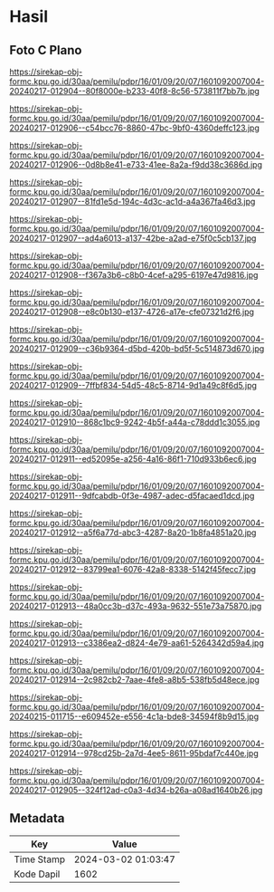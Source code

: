# Hasil

## Foto C Plano

https://sirekap-obj-formc.kpu.go.id/30aa/pemilu/pdpr/16/01/09/20/07/1601092007004-20240217-012904--80f8000e-b233-40f8-8c56-573811f7bb7b.jpg

https://sirekap-obj-formc.kpu.go.id/30aa/pemilu/pdpr/16/01/09/20/07/1601092007004-20240217-012906--c54bcc76-8860-47bc-9bf0-4360deffc123.jpg

https://sirekap-obj-formc.kpu.go.id/30aa/pemilu/pdpr/16/01/09/20/07/1601092007004-20240217-012906--0d8b8e41-e733-41ee-8a2a-f9dd38c3686d.jpg

https://sirekap-obj-formc.kpu.go.id/30aa/pemilu/pdpr/16/01/09/20/07/1601092007004-20240217-012907--81fd1e5d-194c-4d3c-ac1d-a4a367fa46d3.jpg

https://sirekap-obj-formc.kpu.go.id/30aa/pemilu/pdpr/16/01/09/20/07/1601092007004-20240217-012907--ad4a6013-a137-42be-a2ad-e75f0c5cb137.jpg

https://sirekap-obj-formc.kpu.go.id/30aa/pemilu/pdpr/16/01/09/20/07/1601092007004-20240217-012908--f367a3b6-c8b0-4cef-a295-6197e47d9816.jpg

https://sirekap-obj-formc.kpu.go.id/30aa/pemilu/pdpr/16/01/09/20/07/1601092007004-20240217-012908--e8c0b130-e137-4726-a17e-cfe07321d2f6.jpg

https://sirekap-obj-formc.kpu.go.id/30aa/pemilu/pdpr/16/01/09/20/07/1601092007004-20240217-012909--c36b9364-d5bd-420b-bd5f-5c514873d670.jpg

https://sirekap-obj-formc.kpu.go.id/30aa/pemilu/pdpr/16/01/09/20/07/1601092007004-20240217-012909--7ffbf834-54d5-48c5-8714-9d1a49c8f6d5.jpg

https://sirekap-obj-formc.kpu.go.id/30aa/pemilu/pdpr/16/01/09/20/07/1601092007004-20240217-012910--868c1bc9-9242-4b5f-a44a-c78ddd1c3055.jpg

https://sirekap-obj-formc.kpu.go.id/30aa/pemilu/pdpr/16/01/09/20/07/1601092007004-20240217-012911--ed52095e-a256-4a16-86f1-710d933b6ec6.jpg

https://sirekap-obj-formc.kpu.go.id/30aa/pemilu/pdpr/16/01/09/20/07/1601092007004-20240217-012911--9dfcabdb-0f3e-4987-adec-d5facaed1dcd.jpg

https://sirekap-obj-formc.kpu.go.id/30aa/pemilu/pdpr/16/01/09/20/07/1601092007004-20240217-012912--a5f6a77d-abc3-4287-8a20-1b8fa4851a20.jpg

https://sirekap-obj-formc.kpu.go.id/30aa/pemilu/pdpr/16/01/09/20/07/1601092007004-20240217-012912--83799ea1-6076-42a8-8338-5142f45fecc7.jpg

https://sirekap-obj-formc.kpu.go.id/30aa/pemilu/pdpr/16/01/09/20/07/1601092007004-20240217-012913--48a0cc3b-d37c-493a-9632-551e73a75870.jpg

https://sirekap-obj-formc.kpu.go.id/30aa/pemilu/pdpr/16/01/09/20/07/1601092007004-20240217-012913--c3386ea2-d824-4e79-aa61-5264342d59a4.jpg

https://sirekap-obj-formc.kpu.go.id/30aa/pemilu/pdpr/16/01/09/20/07/1601092007004-20240217-012914--2c982cb2-7aae-4fe8-a8b5-538fb5d48ece.jpg

https://sirekap-obj-formc.kpu.go.id/30aa/pemilu/pdpr/16/01/09/20/07/1601092007004-20240215-011715--e609452e-e556-4c1a-bde8-34594f8b9d15.jpg

https://sirekap-obj-formc.kpu.go.id/30aa/pemilu/pdpr/16/01/09/20/07/1601092007004-20240217-012914--978cd25b-2a7d-4ee5-8611-95bdaf7c440e.jpg

https://sirekap-obj-formc.kpu.go.id/30aa/pemilu/pdpr/16/01/09/20/07/1601092007004-20240217-012905--324f12ad-c0a3-4d34-b26a-a08ad1640b26.jpg


## Metadata

| Key        | Value               |
| ---------- | ------------------- |
| Time Stamp | 2024-03-02 01:03:47 |
| Kode Dapil | 1602                |




